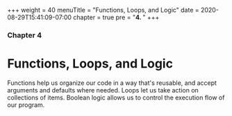 +++
weight = 40
menuTitle = "Functions, Loops, and Logic"
date = 2020-08-29T15:41:09-07:00
chapter = true
pre = "<b>4. </b>"
+++

### Chapter 4

# Functions, Loops, and Logic

Functions help us organize our code in a way that's reusable, and accept arguments and defaults where needed. Loops let us take action on collections of items. Boolean logic allows us to control the execution flow of our program.